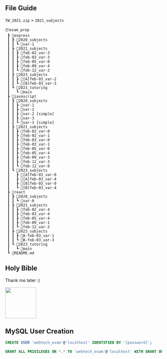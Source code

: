 ## File Guide
`TW_2021.zip` > `2021_subjects`
```
📦exam_prep
 ┣ 📂express
 ┃ ┣ 📂2020_subjects
 ┃ ┃ ┗ 📂var-1
 ┃ ┣ 📂2021_subjects
 ┃ ┃ ┣ 📂feb-02_var-3
 ┃ ┃ ┣ 📂feb-03_var-3
 ┃ ┃ ┣ 📂feb-05_var-0
 ┃ ┃ ┣ 📂feb-09_var-4
 ┃ ┃ ┗ 📂feb-12_var-2
 ┃ ┣ 📂2023_subjects
 ┃ ┃ ┣ 📂[A]feb-03_var-2
 ┃ ┃ ┗ 📂[B]feb-03_var-3
 ┃ ┗ 📂2023_tutoring
 ┃   ┗ 📂main
 ┣ 📂javascript
 ┃ ┣ 📂2020_subjects
 ┃ ┃ ┣ 📂var-1
 ┃ ┃ ┣ 📂var-2
 ┃ ┃ ┣ 📂var-2 [simple]
 ┃ ┃ ┣ 📂var-3
 ┃ ┃ ┗ 📂var-3 [simple]
 ┃ ┣ 📂2021_subjects
 ┃ ┃ ┣ 📂feb-02_var-0
 ┃ ┃ ┣ 📂feb-02_var-1
 ┃ ┃ ┣ 📂feb-03_var-0
 ┃ ┃ ┣ 📂feb-03_var-1
 ┃ ┃ ┣ 📂feb-05_var-0
 ┃ ┃ ┣ 📂feb-05_var-4
 ┃ ┃ ┣ 📂feb-09_var-3
 ┃ ┃ ┣ 📂feb-12_var-3
 ┃ ┃ ┗ 📂feb-12_var-8
 ┃ ┗ 📂2023_subjects
 ┃   ┣ 📂[A]feb-03_var-0
 ┃   ┣ 📂[A]feb-03_var-4
 ┃   ┣ 📂[B]feb-03_var-0
 ┃   ┗ 📂[B]feb-03_var-4
 ┣ 📂react
 ┃ ┣ 📂2020_subjects
 ┃ ┃ ┗ 📂var-0
 ┃ ┣ 📂2021_subjects
 ┃ ┃ ┣ 📂feb-02_var-4
 ┃ ┃ ┣ 📂feb-03_var-4
 ┃ ┃ ┣ 📂feb-05_var-4
 ┃ ┃ ┣ 📂feb-09_var-1
 ┃ ┃ ┗ 📂feb-12_var-2
 ┃ ┣ 📂2023_subjects
 ┃ ┃ ┣ 📂A-feb-03_var-1
 ┃ ┃ ┗ 📂B-feb-03_var-3
 ┃ ┗ 📂2023_tutoring
 ┃   ┗ 📂main
 ┗ 📜README.md
```
## Holy Bible
Thank me later :)

<a href="https://github.com/andreea-burada/webtech_2022/blob/main/exam_prep/HOLY_BIBLE.md" title="Click here for The Holy Bible">
<img height="100px" src="https://www.svgrepo.com/show/419357/bible-book-christian.svg"/>
</a>

## MySQL User Creation
```sql
CREATE USER 'webtech_exam'@'localhost' IDENTIFIED BY '[password]';

GRANT ALL PRIVILEGES ON *.* TO 'webtech_exam'@'localhost' WITH GRANT OPTION;
```
